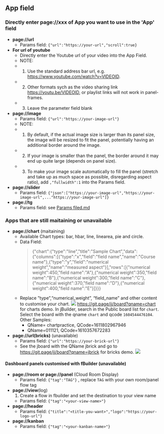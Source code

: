 ## App field 
### Directly enter page://xxx of App you want to use in the 'App' field 
- **page://url** 
    * Params field: `{"url":"https://your-url","scroll":true}` 
- **For url of youtube**
     - Directly enter the Youtube url of your video into the App Field.<br>
     - NOTE:
     - 1. Use the standard address bar url, e.g. https://www.youtube.com/watch?v=VIDEOID.
     - 2. Other formats sych as the video sharing link https://youtu.be/VIDEOID, or playlist links will not work in panel-frames. 
     - 3. Leave the parameter field blank
- **page://image**
    * Params field: `{"url":"https://your-image-url"}`
     - NOTE: 
     - 1. By default, if the actual image size is larger than its panel size, the image will be resized to fit the panel, potentially having an additional border around the image. 
     - 2. If your image is smaller than the panel, the border around it may end up quite large (depends on panel size). 
     - 3. To make your image scale automatically to fill the panel (stretch and take up as much space as possible, disregarding aspect ratio), add `,"fullwidth":1` into the Params field. 
- **page://slider**
    * Params field: `{"json":["https://your-image-url","https://your-image-url",..."https://your-image-url"]}` 
- **page://tg**
    * Params field: see [Params filed.md](https://github.com/motebus/ultrabook/blob/main/Ultranet%20Apps/jBuilder/Params%20field.md)
### Apps that are still maitaining or unavailable
- **page://chart** (maitaining)
    * Available Chart types: bar, hbar, line, linearea, pie and circle. 
    * Data Field: 
       > {"chart":{"type":"line","title":"Sample Chart","data":{"columns":[{"type":"x","field":"field name","name":"Course name"},{"type":"y","field":"numerical weight","name":"measured aspect"}],"rows":[{"numerical weight":450,"field name":"A"},{"numerical weight":350,"field name":"B"},{"numerical weight":300,"field name":"C"},{"numerical weight":370,"field name":"D"},{"numerical weight":400,"field name":"E"}]}}}
    * Replace ”type”,“numerical_weight”, “field_name” and other content to customise your chart.
       ![](https://i.imgur.com/Rht0Sxn.png)
       https://git.page/jj/board?qname=chart for charts demo. In jBuilder, search in the Public board list for `chart`. Select the board with the qname `chart` and qcode `1604544476104`.
       Other Samples:
       - QName= chartpractice, QCode=1611802967946
       - QName=011121, QCode=1610357672283
- **page://url(bricks)** (unavailable)
    * Params field: `{"url":"https://your-brick-url"}` 
    * See the jboard with the QName jbrick and go to https://git.page/jj/board?qname=jbrick for bricks demo.
    ![](https://i.imgur.com/xXEWyUx.png)
    
    
 #### Dashboard panels customised with fBuilder (unavailable)
- **page://room or page://panel** (Cloud Room Display)
    * Params field: `{"tag":"TAG"}` , replace `TAG` with your own room/panel flow tag
- **page://view**(log)
    1. Create a flow in fbuilder and set the destination to your view name 
    * Params field: `{"tag":"<your-view-name>"}`
- **page://header** 
    *  Params field: `{"title":"<title-you-want>","logo":"https://your-logo-url"}`
- **page://kanban**
    * Params field: `{"tag":"<your-kanban-name>"}` 
